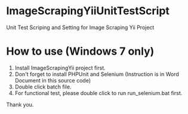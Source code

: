 ImageScrapingYiiUnitTestScript
==============================

Unit Test Scriping and Setting for Image Scraping Yii Project

How to use (Windows 7 only)
=============================
1. Install ImageScrapingYii project first.
2. Don't forget to install PHPUnit and Selenium (Instruction is in Word Document in this source code)
3. Double click batch file.
4. For functional test, please double click to run run_selenium.bat first.

Thank you.
